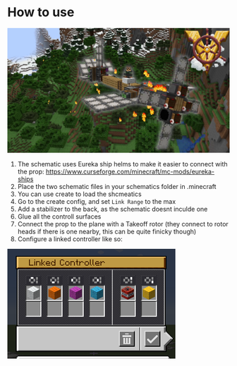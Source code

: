 # How to use
![Thumbnail](ThumbnailV002.png)
1) The schematic uses Eureka ship helms to make it easier to connect with the prop: https://www.curseforge.com/minecraft/mc-mods/eureka-ships
2) Place the two schematic files in your schematics folder in .minecraft
3) You can use create to load the shcmeatics
4) Go to the create config, and set `Link Range` to the max
5) Add a stabilizer to the back, as the schematic doesnt inculde one
6) Glue all the controll surfaces
7) Connect the prop to the plane with a Takeoff rotor (they connect to rotor heads if there is one nearby, this can be quite finicky though)
8) Configure a linked controller like so:

![Linked Controller](image.png)
